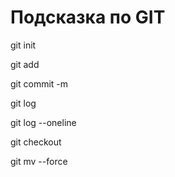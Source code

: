 # Подсказка по GIT

git init

git add 

git commit -m 

git log

git log --oneline

git checkout

git mv --force 